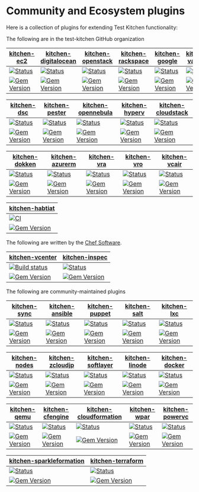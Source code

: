 # Community and Ecosystem plugins

Here is a collection of plugins for extending Test Kitchen functionality:

The following are in the test-kitchen GitHub organization

[kitchen-ec2][ec2] | [kitchen-digitalocean][do] | [kitchen-openstack][open] | [kitchen-rackspace][rs] | [kitchen-google][google] | [kitchen-vagrant][vagrant]
---- | ---- | ---- | ---- | ---- | ----
[![Status](https://travis-ci.org/test-kitchen/kitchen-ec2.svg?branch=master)](https://travis-ci.org/test-kitchen/kitchen-ec2)| [![Status](https://travis-ci.org/test-kitchen/kitchen-digitalocean.svg?branch=master)](https://travis-ci.org/test-kitchen/kitchen-digitalocean) | [![Status](https://travis-ci.org/test-kitchen/kitchen-openstack.svg?branch=master)](https://travis-ci.org/test-kitchen/kitchen-openstack) | [![Status](https://travis-ci.org/test-kitchen/kitchen-rackspace.svg?branch=master)](https://travis-ci.org/test-kitchen/kitchen-rackspace) |  [![Status](https://travis-ci.org/test-kitchen/kitchen-google.svg?branch=master)](https://travis-ci.org/test-kitchen/kitchen-google) | [![Status](https://travis-ci.org/test-kitchen/kitchen-vagrant.svg?branch=master)](https://travis-ci.org/test-kitchen/kitchen-vagrant)
[![Gem Version](https://badge.fury.io/rb/kitchen-ec2.svg)](http://badge.fury.io/rb/kitchen-ec2) | [![Gem Version](https://badge.fury.io/rb/kitchen-digitalocean.svg)](http://badge.fury.io/rb/kitchen-digitalocean) | [![Gem Version](https://badge.fury.io/rb/kitchen-openstack.svg)](http://badge.fury.io/rb/kitchen-openstack) | [![Gem Version](https://badge.fury.io/rb/kitchen-rackspace.svg)](http://badge.fury.io/rb/kitchen-rackspace) | [![Gem Version](https://badge.fury.io/rb/kitchen-google.svg)](http://badge.fury.io/rb/kitchen-google) | [![Gem Version](https://badge.fury.io/rb/kitchen-vagrant.svg)](http://badge.fury.io/rb/kitchen-vagrant)

[kitchen-dsc][dsc] | [kitchen-pester][pester] | [kitchen-opennebula][opennebula] | [kitchen-hyperv][hyperv] | [kitchen-cloudstack][cloudstack]
---- | ---- | ---- | ---- | ----
[![Status](https://travis-ci.org/test-kitchen/kitchen-dsc.svg?branch=master)](https://travis-ci.org/test-kitchen/kitchen-dsc)| [![Status](https://travis-ci.org/test-kitchen/kitchen-pester.svg?branch=master)](https://travis-ci.org/test-kitchen/kitchen-pester) | [![Status](https://travis-ci.org/test-kitchen/kitchen-opennebula.svg?branch=master)](https://travis-ci.org/test-kitchen/kitchen-opennebula) |  [![Status](https://travis-ci.org/test-kitchen/kitchen-hyperv.svg?branch=master)](https://travis-ci.org/test-kitchen/kitchen-hyperv) | [![Status](https://travis-ci.org/test-kitchen/kitchen-cloudstack.svg?branch=master)](https://travis-ci.org/test-kitchen/kitchen-cloudstack)
[![Gem Version](https://badge.fury.io/rb/kitchen-dsc.svg)](http://badge.fury.io/rb/kitchen-dsc) | [![Gem Version](https://badge.fury.io/rb/kitchen-pester.svg)](http://badge.fury.io/rb/kitchen-pester) | [![Gem Version](https://badge.fury.io/rb/kitchen-opennebula.svg)](http://badge.fury.io/rb/kitchen-opennebula) | [![Gem Version](https://badge.fury.io/rb/kitchen-hyperv.svg)](http://badge.fury.io/rb/kitchen-hyperv) | [![Gem Version](https://badge.fury.io/rb/kitchen-cloudstack.svg)](http://badge.fury.io/rb/kitchen-cloudstack)

 [kitchen-dokken][dokken] | [kitchen-azurerm][azurerm] | [kitchen-vra][vra] | [kitchen-vro][vro] | [kitchen-vcair][vcair]
 ---- | ---- | ---- | ---- | ----
[![Status](https://travis-ci.org/test-kitchen/kitchen-dokken.svg?branch=master)](https://travis-ci.org/test-kitchen/kitchen-dokken)| [![Status](https://travis-ci.org/pendrica/kitchen-azurerm.svg?branch=master)](https://travis-ci.org/pendrica/kitchen-azurerm) | [![Status](https://travis-ci.org/test-kitchen/kitchen-vra.svg?branch=master)](https://travis-ci.org/test-kitchen/kitchen-vra)| [![Status](https://travis-ci.org/test-kitchen/kitchen-vro.svg?branch=master)](https://travis-ci.org/test-kitchen/kitchen-vro) | [![Status](https://travis-ci.org/test-kitchen/kitchen-vcair.svg?branch=master)](https://travis-ci.org/test-kitchen/kitchen-vcair)
[![Gem Version](https://badge.fury.io/rb/kitchen-dokken.svg)](http://badge.fury.io/rb/kitchen-dokken) | [![Gem Version](https://badge.fury.io/rb/kitchen-azurerm.svg)](http://badge.fury.io/rb/kitchen-azurerm) | [![Gem Version](https://badge.fury.io/rb/kitchen-vra.svg)](http://badge.fury.io/rb/kitchen-vra) | [![Gem Version](https://badge.fury.io/rb/kitchen-vro.svg)](http://badge.fury.io/rb/kitchen-vro) | [![Gem Version](https://badge.fury.io/rb/kitchen-vcair.svg)](http://badge.fury.io/rb/kitchen-vcair) | [![Gem Version](https://badge.fury.io/rb/kitchen-sparkleformation.svg)](http://badge.fury.io/rb/kitchen-sparkleformation)

[kitchen-habtiat][habitat] |
---- | 
[![CI](https://github.com/test-kitchen/kitchen-habitat/workflows/CI/badge.svg?branch=master)](https://github.com/test-kitchen/kitchen-habitat/actions?query=workflow%3ACI+branch%3Amaster) |
[![Gem Version](https://badge.fury.io/rb/kitchen-habitat.svg)](http://badge.fury.io/rb/kitchen-habitat) |

The following are written by the [Chef Software][chef].

[kitchen-vcenter][vcenter] | [kitchen-inspec][inspec]
---- | ----
[![Build status](https://badge.buildkite.com/4b0ca1bb5cd02dee51d9ce789f8346eb05730685c5be7fbba9.svg?branch=master)](https://buildkite.com/chef-oss/chef-kitchen-vcenter-master-verify) | [![Status](https://travis-ci.org/inspec/kitchen-inspec.svg?branch=master)](https://travis-ci.org/inspec/kitchen-inspec) |
[![Gem Version](https://badge.fury.io/rb/kitchen-vcenter.svg)](https://rubygems.org/gems/kitchen-vcenter) | [![Gem Version](https://badge.fury.io/rb/kitchen-inspec.svg)](http://badge.fury.io/rb/kitchen-inspec) |

The following are community-maintained plugins

[kitchen-sync][sync] | [kitchen-ansible][ansible] | [kitchen-puppet][puppet] | [kitchen-salt][salt] | [kitchen-lxc][lxc]
---- | ---- | ---- | ---- | ----
[![Status](https://travis-ci.org/coderanger/kitchen-sync.svg?branch=master)](https://travis-ci.org/coderanger/kitchen-sync)| [![Status](https://travis-ci.org/neillturner/kitchen-ansible.svg?branch=master)](https://travis-ci.org/neillturner/kitchen-ansible) | [![Status](https://travis-ci.org/neillturner/kitchen-puppet.svg?branch=master)](https://travis-ci.org/neillturner/kitchen-puppet) | [![Status](https://travis-ci.org/kitchen-salt/kitchen-salt.svg?branch=master)](https://travis-ci.org/kitchen-salt/kitchen-salt) | [![Status](https://travis-ci.org/chrisroberts/kitchen-lxc.svg?branch=master)](https://travis-ci.org/chrisroberts/kitchen-lxc)
[![Gem Version](https://badge.fury.io/rb/kitchen-sync.svg)](http://badge.fury.io/rb/kitchen-sync) | [![Gem Version](https://badge.fury.io/rb/kitchen-ansible.svg)](http://badge.fury.io/rb/kitchen-ansible) | [![Gem Version](https://badge.fury.io/rb/kitchen-puppet.svg)](http://badge.fury.io/rb/kitchen-puppet) | [![Gem Version](https://badge.fury.io/rb/kitchen-salt.svg)](http://badge.fury.io/rb/kitchen-salt) | [![Gem Version](https://badge.fury.io/rb/kitchen-lxc.svg)](http://badge.fury.io/rb/kitchen-lxc)

[kitchen-nodes][nodes] | [kitchen-zcloudjp][zcloudjp] | [kitchen-softlayer][softlayer] | [kitchen-linode][linode] | [kitchen-docker][docker]
---- | ---- | ---- | ---- | ----
[![Status](https://travis-ci.org/mwrock/kitchen-nodes.svg?branch=master)](https://travis-ci.org/mwwrock/kitchen-nodes) | [![Status](https://travis-ci.org/higanworks/kitchen-zcloudjp.svg?branch=master)](https://travis-ci.org/higanworks/kitchen-zcloudjp) |  [![Status](https://travis-ci.org/neillturner/kitchen-softlayer.svg?branch=master)](https://travis-ci.org/neillturner/kitchen-softlayer) | [![Status](https://github.com/ssplatt/kitchen-linode/actions/workflows/ci.yml/badge.svg)](https://github.com/ssplatt/kitchen-linode/actions/workflows/ci.yml) | [![Status](https://travis-ci.org/ssplatt/kitchen-docker.svg?branch=master)](https://travis-ci.org/portertech/kitchen-docker)
[![Gem Version](https://badge.fury.io/rb/kitchen-nodes.svg)](http://badge.fury.io/rb/kitchen-nodes) | [![Gem Version](https://badge.fury.io/rb/kitchen-zcloudjp.svg)](http://badge.fury.io/rb/kitchen-zcloudjp) | [![Gem Version](https://badge.fury.io/rb/kitchen-softlayer.svg)](http://badge.fury.io/rb/kitchen-softlayer) | [![Gem Version](https://badge.fury.io/rb/kitchen-linode.svg)](http://badge.fury.io/rb/kitchen-linode)  | [![Gem Version](https://badge.fury.io/rb/kitchen-docker.svg)](http://badge.fury.io/rb/kitchen-docker)

[kitchen-qemu][qemu] | [kitchen-cfengine][cfengine] | [kitchen-cloudformation][cloudformation] | [kitchen-wpar][wpar] | [kitchen-powervc][powervc]
---- | ---- | ---- | ---- | ----
[![Status](https://travis-ci.org/esmil/kitchen-qemu.svg?branch=master)](https://travis-ci.org/esmil/kitchen-qemu)| [![Status](https://travis-ci.org/nmische/kitchen-cfengine.svg?branch=master)](https://travis-ci.org/nmische/kitchen-cfengine) | [![Status](https://travis-ci.org/neillturner/kitchen-cloudformation.svg?branch=master)](https://travis-ci.org/neillturner/kitchen-cloudformation)  | [![Status](https://travis-ci.org/adejoux/kitchen-wpar.svg?branch=master)](https://travis-ci.org/adejoux/kitchen-wpar) |  [![Status](https://travis-ci.org/chmod666org/kitchen-powervc.svg?branch=master)](https://travis-ci.org/chmod666org/kitchen-powervc)
[![Gem Version](https://badge.fury.io/rb/kitchen-qemu.svg)](http://badge.fury.io/rb/kitchen-qemu) | [![Gem Version](https://badge.fury.io/rb/kitchen-cfengine.svg)](http://badge.fury.io/rb/kitchen-cfengine) | [![Gem Version](https://badge.fury.io/rb/kitchen-cloudformation.svg)](http://badge.fury.io/rb/kitchen-cloudformation) | [![Gem Version](https://badge.fury.io/rb/kitchen-wpar.svg)](http://badge.fury.io/rb/kitchen-wpar) | [![Gem Version](https://badge.fury.io/rb/kitchen-powervc.svg)](http://badge.fury.io/rb/kitchen-powervc)

[kitchen-sparkleformation][sparkleformation] | [kitchen-terraform][terraform]
---- | ----
[![Status](https://travis-ci.org/devkid/kitchen-sparkleformation.svg?branch=master)](https://travis-ci.org/devkid/kitchen-sparkleformation) | [![Status](https://travis-ci.org/newcontext-oss/kitchen-terraform.svg?branch=master)](https://travis-ci.org/newcontext-oss/kitchen-terraform)
[![Gem Version](https://badge.fury.io/rb/kitchen-sparkleformation.svg)](http://badge.fury.io/rb/kitchen-sparkleformation) | [![Gem Version](https://badge.fury.io/rb/kitchen-terraform.svg)](http://badge.fury.io/rb/kitchen-terraform)

[chefpartners]: https://github.com/chef-partners/
[ec2]: https://github.com/test-kitchen/kitchen-ec2
[do]: https://github.com/test-kitchen/kitchen-digitalocean
[open]: https://github.com/test-kitchen/kitchen-openstack
[rs]: https://github.com/test-kitchen/kitchen-rackspace
[google]: https://github.com/test-kitchen/kitchen-google
[vagrant]: https://github.com/test-kitchen/kitchen-vagrant
[dsc]: https://github.com/test-kitchen/kitchen-dsc
[pester]: https://github.com/test-kitchen/kitchen-pester
[opennebula]: https://github.com/test-kitchen/kitchen-opennebula
[hyperv]: https://github.com/test-kitchen/kitchen-hyperv
[habitat]: https://github.com/test-kitchen/kitchen-habitat
[cloudstack]: https://github.com/test-kitchen/kitchen-cloudstack
[vra]: https://github.com/chef-partners/kitchen-vra
[vro]: https://github.com/chef-partners/kitchen-vro
[vcenter]: https://github.com/chef/kitchen-vcenter
[vcair]: https://github.com/chef-partners/kitchen-vcair
[oracle]: https://github.com/chef-partners/kitchen-oraclecloud
[sadpanda]:  https://github.com/chef-partners/kitchen-ssh-cisco
[sync]:  https://github.com/coderanger/kitchen-sync
[ansible]: https://github.com/neillturner/kitchen-ansible
[puppet]: https://github.com/neillturner/kitchen-puppet
[salt]: https://github.com/kitchen-salt/kitchen-salt
[dokken]: https://github.com/test-kitchen/kitchen-dokken
[lxc]: https://github.com/chrisroberts/kitchen-lxc
[nodes]: https://github.com/mwrock/kitchen-nodes
[zcloudjp]: https://github.com/higanworks/kitchen-zcloudjp
[bluebox]: https://github.com/blueboxgroup/kitchen-bluebox
[softlayer]: https://github.com/neillturner/kitchen-softlayer
[linode]:  https://github.com/ssplatt/kitchen-linode
[qemu]:  https://github.com/esmil/kitchen-qemu
[cfengine]: https://github.com/nmische/kitchen-cfengine
[cloudformation]: https://github.com/neillturner/kitchen-cloudformation
[sparkleformation]: https://github.com/devkid/kitchen-sparkleformation
[wpar]:  https://github.com/adejoux/kitchen-wpar
[powervc]:  https://github.com/chmod666org/kitchen-powervc
[vsphereater]: https://github.com/chef/kitchen-vsphere
[inspec]: https://github.com/chef/kitchen-inspec
[chef]: https://chef.io
[azurerm]: http://github.com/pendrica/kitchen-azurerm
[docker]: https://github.com/portertech/kitchen-docker
[terraform]: https://github.com/newcontext-oss/kitchen-terraform
